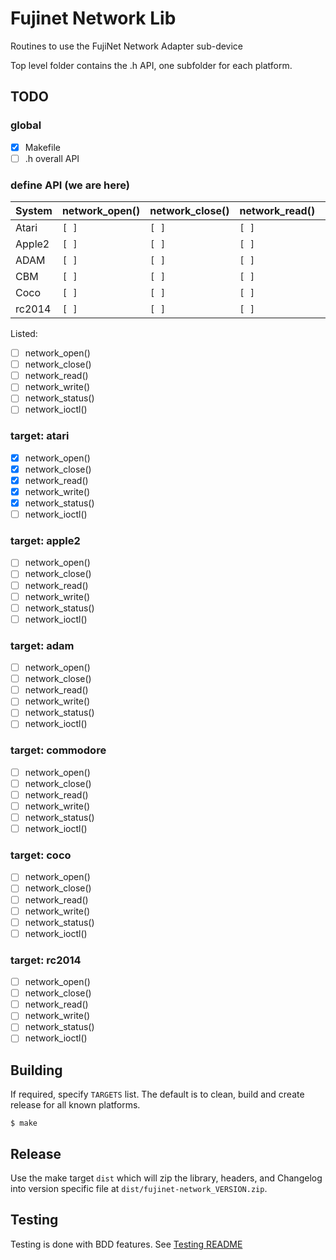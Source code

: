 # Fujinet Network Lib

Routines to use the FujiNet Network Adapter sub-device

Top level folder contains the .h API, one subfolder for each platform.

## TODO

### global

- [x] Makefile
- [ ] .h overall API

### define API (we are here)

|System | network_open() | network_close() | network_read() | network_write() | network_status() | network_ioctl() |
|-------|----------------|-----------------|----------------|-----------------|------------------|-----------------|
| Atari | `[ ]`          |  `[ ]`          | `[ ]`          | `[ ]`           | `[ ]`            | `[ ]`           |
| Apple2| `[ ]`          |  `[ ]`          | `[ ]`          | `[ ]`           | `[ ]`            | `[ ]`           |
| ADAM  | `[ ]`          |  `[ ]`          | `[ ]`          | `[ ]`           | `[ ]`            | `[ ]`           |
| CBM   | `[ ]`          |  `[ ]`          | `[ ]`          | `[ ]`           | `[ ]`            | `[ ]`           |
| Coco  | `[ ]`          |  `[ ]`          | `[ ]`          | `[ ]`           | `[ ]`            | `[ ]`           |
| rc2014| `[ ]`          |  `[ ]`          | `[ ]`          | `[ ]`           | `[ ]`            | `[ ]`           |


Listed:

- [ ] network_open()
- [ ] network_close()
- [ ] network_read()
- [ ] network_write()
- [ ] network_status()
- [ ] network_ioctl()

### target: atari

- [x] network_open()
- [x] network_close()
- [x] network_read()
- [x] network_write()
- [x] network_status()
- [ ] network_ioctl()

### target: apple2

- [ ] network_open()
- [ ] network_close()
- [ ] network_read()
- [ ] network_write()
- [ ] network_status()
- [ ] network_ioctl()

### target: adam

- [ ] network_open()
- [ ] network_close()
- [ ] network_read()
- [ ] network_write()
- [ ] network_status()
- [ ] network_ioctl()

### target: commodore

- [ ] network_open()
- [ ] network_close()
- [ ] network_read()
- [ ] network_write()
- [ ] network_status()
- [ ] network_ioctl()

### target: coco

- [ ] network_open()
- [ ] network_close()
- [ ] network_read()
- [ ] network_write()
- [ ] network_status()
- [ ] network_ioctl()

### target: rc2014

- [ ] network_open()
- [ ] network_close()
- [ ] network_read()
- [ ] network_write()
- [ ] network_status()
- [ ] network_ioctl()

## Building

If required, specify `TARGETS` list. The default is to clean, build and create release for all known platforms.

```shell
$ make
```

## Release

Use the make target `dist` which will zip the library, headers, and Changelog into version specific file at `dist/fujinet-network_VERSION.zip`.

## Testing

Testing is done with BDD features. See [Testing README](testing/bdd-testing/README.md)
